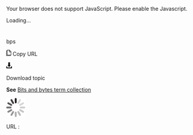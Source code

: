 Your browser does not support JavaScript. Please enable the Javascript.

Loading...

# 

bps

![Copy URL](media/bps/Copy.png)
Copy URL

![Download](media/bps/Download.png)

Download topic

**See** [Bits and bytes term collection](https://worldready.cloudapp.net/Styleguide/Read?id=2700&topicid=26920)

![In progress](media/bps/activity-large.gif)

URL :
